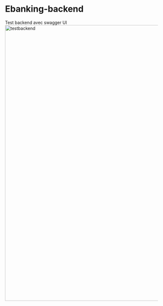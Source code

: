 # Ebanking-backend

Test backend avec swagger UI
<img width="904" alt="testbackend" src="https://github.com/user-attachments/assets/80521a8a-3078-46ee-8ea2-5362a201a291" />
